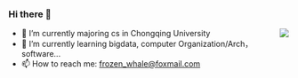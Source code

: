 ### Hi there 👋
<img align="right" src="https://github-readme-stats.vercel.app/api?username=ifrozenwhale&show_icons=true&icon_color=CE1D2D&text_color=718096&bg_color=ffffff&hide_title=true" />

- 🔭 I’m currently majoring cs in Chongqing University
- 🌱 I’m currently learning bigdata, computer Organization/Arch， software...
- 📫 How to reach me: frozen_whale@foxmail.com

